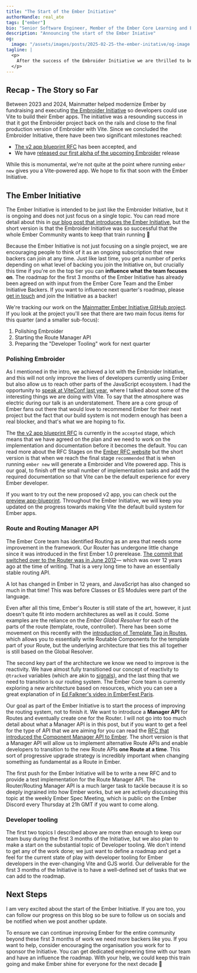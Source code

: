 ```yaml
---
title: "The Start of the Ember Initiative"
authorHandle: real_ate
tags: ["ember"]
bio: "Senior Software Engineer, Member of the Ember Core Learning and Ember Core Tooling teams."
description: "Announcing the start of the Ember Iniative"
og:
  image: "/assets/images/posts/2025-02-25-the-ember-initative/og-image.jpg"
tagline: |
  <p>
    After the success of the Embroider Initiative we are thrilled to be starting the Ember Initiative, a new on-going programme to improve various parts of the Ember ecosystem. This post recaps the status of Embroider since the end of the Embroider Initiative and what we're going to be focusing on for the first 3 months of the Ember Initiative. 
  </p>
---
```


## Recap - The Story so Far

Between 2023 and 2024, Mainmatter helped modernize Ember by fundraising and executing [the Embroider Initiative](/blog/2024/07/16/embroider-update/) so developers could use Vite to build their Ember apps. The initiative was a resounding success in that it got the Embroider project back on the rails and close to the final production version of Embroider with Vite. Since we concluded the Embroider Initiative, there have been two significant milestones reached:

- [The v2 app blueprint RFC](https://rfcs.emberjs.com/id/0977-v2-app-format) has been accepted, and
- We have [released our first alpha of the upcoming Embroider](https://github.com/embroider-build/embroider/releases/tag/v8.0.0-alpha.0-%40embroider%2Faddon-dev) release

While this is monumental, we're not quite at the point where running `ember new` gives you a Vite-powered app. We hope to fix that soon with the Ember Initiative.

## The Ember Initiative

The Ember Initiative is intended to be just like the Embroider Initiative, but it is ongoing and does not just focus on a single topic. You can read more detail about this in [our blog post that introduces the Ember Initiative](/blog/2024/07/09/the-embroider-initiative-becomes-the-ember-initiative/), but the short version is that the Embroider Initiative was so successful that the whole Ember Community wants to keep that train running 🎉

Because the Ember Initiative is not just focusing on a single project, we are encouraging people to think of it as an ongoing subscription that new backers can join at any time. Just like last time, you get a number of perks depending on what level of backing you join the Initiative on, but crucially this time if you're on the top tier you can **influence what the team focuses on**. The roadmap for the first 3 months of the Ember Initiative has already been agreed on with input from the Ember Core Team and the Ember Initiative Backers. If you want to influence next quarter's roadmap, please [get in touch](/contact/) and join the Initiative as a backer!

We're tracking our work on the [Mainmatter Ember Initiative GitHub project](https://github.com/orgs/mainmatter/projects/14). If you look at the project you'll see that there are two main focus items for this quarter (and a smaller sub-focus):

1. Polishing Embroider
2. Starting the Route Manager API
3. Preparing the "Developer Tooling" work for next quarter

### Polishing Embroider

As I mentioned in the intro, we achieved a lot with the Embroider Initiative, and this will not only improve the lives of developers currently using Ember but also allow us to reach other parts of the JavaScript ecosystem. I had the opportunity to [speak at ViteConf last year](https://viteconf.org/24/replay/ember), where I talked about some of the interesting things we are doing with Vite. To say that the atmosphere was electric during our talk is an understatement. There are a core group of Ember fans out there that would love to recommend Ember for their next project but the fact that our build system is not modern enough has been a real blocker, and that's what we are hoping to fix.

The [the v2 app blueprint RFC](https://rfcs.emberjs.com/id/0977-v2-app-format) is currently in the `accepted` stage, which means that we have agreed on the plan and we need to work on the implementation and documentation before it becomes the default. You can read more about the RFC Stages on the [Ember RFC website](https://rfcs.emberjs.com/#stages) but the short version is that when we reach the final stage `recommended` that is when running `ember new` will generate a Embroider and Vite powered app. This is our goal, to finish off the small number of implementation tasks and add the required documentation so that Vite can be the default experience for every Ember developer.

If you want to try out the new proposed v2 app, you can check out the [preview app-blueprint](https://github.com/embroider-build/app-blueprint?tab=readme-ov-file#embroiderapp-blueprint). Throughout the Ember Initiative, we will keep you updated on the progress towards making Vite the default build system for Ember apps.

### Route and Routing Manager API

The Ember Core team has identified Routing as an area that needs some improvement in the framework. Our Router has undergone little change since it was introduced in the first Ember 1.0 prerelease. [The commit that switched over to the Router was in June 2012](https://github.com/emberjs/ember.js/commit/d23ea3ab501fc0e8f591a793b927f572436647a1)— which was over 12 years ago at the time of writing. That is a very long time to have an essentially stable routing API.

A lot has changed in Ember in 12 years, and JavaScript has also changed so much in that time! This was before Classes or ES Modules were part of the language.

Even after all this time, Ember's Router is still state of the art, however, it just doesn't quite fit into modern architectures as well as it could. Some examples are the reliance on the _Ember Global Resolver_ for each of the parts of the route (template, route, controller). There has been some movement on this recently with the [introduction of Template Tag in Routes](https://rfcs.emberjs.com/id/1046-template-tag-in-routes), which allows you to essentially write Routable Components for the template part of your Route, but the underlying architecture that ties this all together is still based on the Global Resolver.

The second key part of the architecture we know we need to improve is the reactivity. We have almost fully transitioned our concept of reactivity to `@tracked` variables (which are akin to [signals](https://github.com/tc39/proposal-signals)), and the last thing that we need to transition is our routing system. The Ember Core team is currently exploring a new architecture based on resources, which you can see a great explanation of in [Ed Falkner's video in EmberFest Paris](https://www.youtube.com/watch?v=sWGyJR6P-V0).

Our goal as part of the Ember Initiative is to start the process of improving the routing system, not to finish it. We want to introduce a **Manager API** for Routes and eventually create one for the Router. I will not go into too much detail about what a Manager API is in this post, but if you want to get a feel for the type of API that we are aiming for you can read the [RFC that introduced the Component Manager API to Ember](https://rfcs.emberjs.com/id/0213-custom-components/). The short version is that a Manager API will allow us to implement alternative Route APIs and enable developers to transition to the new Route APIs **one Route at a time**. This sort of progressive upgrade strategy is incredibly important when changing something as fundamental as a Route in Ember.

The first push for the Ember Initiative will be to write a new RFC and to provide a test implementation for the Route Manager API. The Router/Routing Manager API is a much larger task to tackle because it is so deeply ingrained into how Ember works, but we are actively discussing this topic at the weekly Ember Spec Meeting, which is public on the Ember Discord every Thursday at 21h GMT if you want to come along.

### Developer tooling

The first two topics I described above are more than enough to keep our team busy during the first 3 months of the Initiative, but we also plan to make a start on the substantial topic of Developer tooling. We don't intend to get any of the work done; we just want to define a roadmap and get a feel for the current state of play with developer tooling for Ember developers in the ever-changing Vite and GJS world. Our deliverable for the first 3 months of the Initiative is to have a well-defined set of tasks that we can add to the roadmap.

## Next Steps

I am very excited about the start of the Ember Initiative. If you are too, you can follow our progress on this blog so be sure to follow us on socials and be notified when we post another update.

To ensure we can continue improving Ember for the entire community beyond these first 3 months of work we need more backers like you. If you want to help, consider encouraging the organisation you work for to sponsor the Initiative. You can get dedicated engineering time with our team and have an influence the roadmap. With your help, we could keep this train going and make Ember shine for everyone for the next decade 💪
